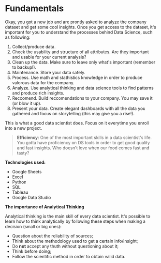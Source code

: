 # Fundamentals

Okay, you got a new job and are prontly asked to analyze the company dataset and get some cool insights.
Once you get access to the dataset, it's important for you to understand the processes behind Data Science, such as following:

1. Collect/produce data.
2. Check the usability and structure of all attributes. Are they important and usable for your current analysis?
3. Clean up the data. Make sure to leave only what's important (remember to backup!).
4. Maintenance. Store your data safely.
5. Process. Use math and stathistics knowledge in order to produce valorous data for the company.
6. Analyze. Use analytical thinking and data science tools to find patterns and produce rich insights.
7. Reccomend. Build reccomendations to your company. You may save it (or blow it up).
8. Present your data. Create elegant dashboards with all the data you gathered and focus on storytelling (this may give you a rise!).

This is what a good data scientist does. Focus on it everytime you enroll into a new project.

> **Efficiency**: One of the most important skills in a data scientist's life. You gotta have proficiency on DS tools in order to get good quality and fast insights. Who doesn't love when our food comes fast and tasty?

**Technologies used:**

- Google Sheets
- Excel
- Python
- SQL
- Tableau
- Google Data Studio

**The importance of Analytical Thinking**

Analytical thinking is the main skill of every data scientist. It's possible to learn how to think analytically by following these steps when making a decision (small or big ones):

- Question about the reliability of sources;
- Think about the methodology used to get a certain info/insight;
- Do **not** accept any thuth without questioning about it;
- Think before doing;
- Follow the scientific method in order to obtain valid data.
